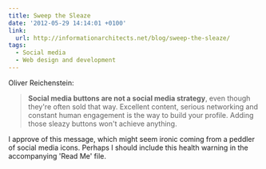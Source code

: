 ```yaml
---
title: Sweep the Sleaze
date: '2012-05-29 14:14:01 +0100'
link:
  url: http://informationarchitects.net/blog/sweep-the-sleaze/
tags:
  - Social media
  - Web design and development
---
```

Oliver Reichenstein:

> **Social media buttons are not a social media strategy**, even though they're often sold that way. Excellent content, serious networking and constant human engagement is the way to build your profile. Adding those sleazy buttons won't achieve anything.

I approve of this message, which might seem ironic coming from a peddler of social media icons. Perhaps I should include this health warning in the accompanying 'Read Me' file.

